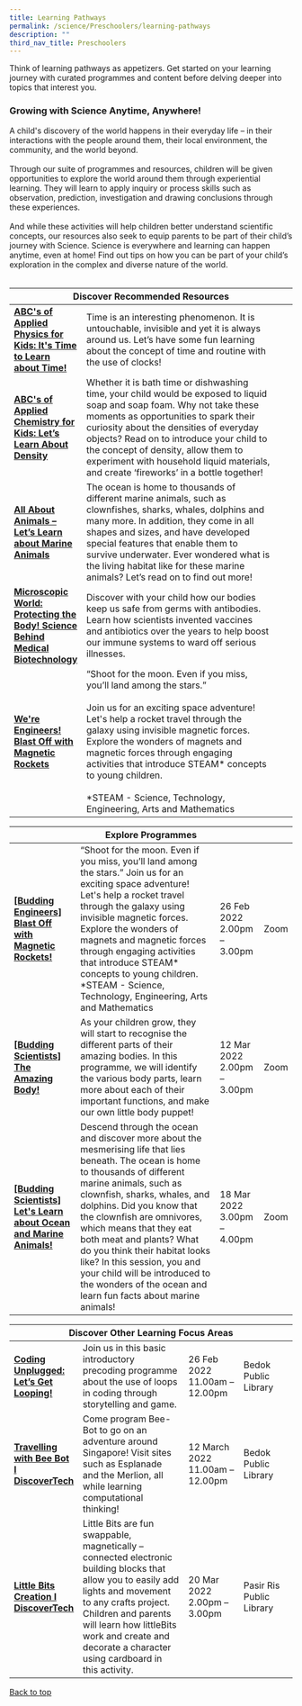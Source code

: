 ```yaml
---
title: Learning Pathways
permalink: /science/Preschoolers/learning-pathways
description: ""
third_nav_title: Preschoolers
---
```

<style type="text/css">
/* Links */
.content a { color: #322987; }
.content a:focus,
.content a:hover { color: #28216c; }

/* Button Outline */
.bp-button { padding-left: 1.5rem; padding-right: 1.5rem; }
.bp-button.is-primary-outline { border: 1px solid #322987; color: #322987; background-color: transparent; text-decoration: none; }
.bp-button.is-primary-outline:focus,
.bp-button.is-primary-outline:hover { border: 1px solid #322987; color: #cff2e8; background-color: #322987; text-decoration: none; }

/* Responsive Iframe */
.responsive-iframe { position: absolute; top: 0; left: 0; bottom: 0; right: 0; width: 100%; height: 100%; }
.responsive-iframe-container { position: relative; overflow: hidden; width: 100%; }
.responsive-iframe-container.ratio-16by9 { padding-top: 56.25%; }
.responsive-iframe-container.ratio-4by3 { padding-top: 75%; }
.responsive-iframe-container.ratio-3by2 { padding-top: 66.66%; }
.responsive-iframe-container.ratio-1by1 { padding-top: 100%; }
</style>

Think of learning pathways as appetizers. Get started on your learning journey with curated programmes and content before delving deeper into topics that interest you.

<h3><b>Growing with Science Anytime, Anywhere!</b></h3>
A child's discovery of the world happens in their everyday life – in their interactions with the people around them, their local environment, the community, and the world beyond. <br><br>Through our suite of programmes and resources, children will be given opportunities to explore the world around them through experiential learning. They will learn to apply inquiry or process skills such as observation, prediction, investigation and drawing conclusions through these experiences.<br><br>And while these activities will help children better understand scientific concepts, our resources also seek to equip parents to be part of their child’s journey with Science. Science is everywhere and learning can happen anytime, even at home! Find out tips on how you can be part of your child’s exploration in the complex and diverse nature of the world.<br><br> 
<div class="horizontal-scroll margin--bottom--lg">
  <table class="generic-table">
    <thead>
      <tr>
        <th colspan="4" class="is-uppercase has-weight-normal">Discover Recommended Resources</th>
      </tr>
    </thead>
   <tbody>
      <tr>
        <td style="width: 20%;"><a href="https://childrenandteens.nlb.gov.sg/budding-scientists#lp-time" target="_blank"><b> ABC's of Applied Physics for Kids:
It's Time to Learn about Time!</b></a></td>
        <td style="width: 80%;"> Time is an interesting phenomenon. It is untouchable, invisible and yet it is always around us. Let’s have some fun learning about the concept of time and routine with the use of clocks!</td>
      </tr>
      <tr>
        <td><a href="https://childrenandteens.nlb.gov.sg/budding-scientists#lp-density" target="_blank"><b> ABC's of Applied Chemistry for Kids: Let’s Learn About Density </b></a></td>
        <td> Whether it is bath time or dishwashing time, your child would be exposed to liquid soap and soap foam. Why not take these moments as opportunities to spark their curiosity about the densities of everyday objects? Read on to introduce your child to the concept of density, allow them to experiment with household liquid materials, and create ‘fireworks’ in a bottle together! </td>
        <td></td>
        <td> </td>
      </tr>
      <tr>
        <td><a href="https://childrenandteens.nlb.gov.sg/budding-scientists#lp-marineanimals" target="_blank"><b> All About Animals – Let’s Learn about Marine Animals
 </b></a></td>
        <td> The ocean is home to thousands of different marine animals, such as clownfishes, sharks, whales, dolphins and many more.
In addition, they come in all shapes and sizes, and have developed special features that enable them to survive underwater. Ever wondered what is the living habitat like for these marine animals? Let’s read on to find out more!
 </td>
        <td></td>
        <td> </td>
      </tr>
		 <tr>
        <td><a href="https://learning.nlb.gov.sg/science/preschoolers/content#playlist-biotech" target="_blank"><b>Microscopic World: Protecting the Body! Science Behind Medical Biotechnology</b></a></td>
        <td>Discover with your child how our bodies keep us safe from germs with antibodies. Learn how scientists invented vaccines and antibiotics over the years to help boost our immune systems to ward off serious illnesses.
</td>
        <td></td>
        <td> </td>
      </tr>
		    <tr>
        <td><a href="https://childrenandteens.nlb.gov.sg/budding-engineers#lp-magneticrockets" target="_blank"><b> We're Engineers! Blast Off with  Magnetic Rockets
 </b></a></td>
        <td> “Shoot for the moon. Even if you miss, you’ll land among the stars.” <br><br>
Join us for an exciting space adventure! Let's help a rocket travel through the galaxy using invisible magnetic forces. Explore the wonders of magnets and magnetic forces through engaging activities that introduce STEAM* concepts to young children. 
					<br><br>
	*STEAM - Science, Technology, Engineering, Arts and Mathematics

 </td>
        <td></td>
        <td> </td>
      </tr>
       </tbody>
  </table>
</div>


<div class="horizontal-scroll margin--bottom--lg">
  <table class="generic-table">
    <thead>
			<tr>
        <th colspan="4" class="is-uppercase has-weight-normal">Explore Programmes</th>
      </tr>
    </thead>
    <tbody>
      <tr>
<td><a href="https://www.eventbrite.com/c/early-read-science-programmes-ccbkrwzp--iE1UQaAYdl04/" target="_blank"><b> [Budding Engineers] Blast Off with Magnetic Rockets! </b></a></td>
        <td> “Shoot for the moon. Even if you miss, you’ll land among the stars.”
Join us for an exciting space adventure! Let's help a rocket travel through the galaxy using invisible magnetic forces. Explore the wonders of magnets and magnetic forces through engaging activities that introduce STEAM* concepts to young children.
*STEAM - Science, Technology, Engineering, Arts and Mathematics </td>
        <td>26 Feb 2022<br>2.00pm – 3.00pm<br></td>
        <td>Zoom</td>
      </tr>
<tr>
<td><a href="https://www.eventbrite.com/c/early-read-science-programmes-ccbkrwzp--iE1UQaAYdl04/" target="_blank"><b>[Budding Scientists] The Amazing Body!</b></a></td>
        <td> As your children grow, they will start to recognise the different parts of their amazing bodies. In this programme, we will identify the various body parts, learn more about each of their important functions, and make our own little body puppet!</td>
        <td>12 Mar 2022 <br>2.00pm – 3.00pm</td>
        <td>Zoom</td>
      </tr>
<tr>			
<td><a href="https://www.eventbrite.com/c/early-read-science-programmes-ccbkrwzp--iE1UQaAYdl04/" target="_blank"><b> [Budding Scientists] Let's Learn about Ocean and Marine Animals! </b></a></td>
        <td> Descend through the ocean and discover more about the mesmerising life that lies beneath. The ocean is home to thousands of different marine animals, such as clownfish, sharks, whales, and dolphins. Did you know that the clownfish are omnivores, which means that they eat both meat and plants? What do you think their habitat looks like? In this session, you and your child will be introduced to the wonders of the ocean and learn fun facts about marine animals! </td>
        <td>18 Mar 2022<br>3.00pm – 4.00pm<br></td>
        <td>Zoom</td>
      </tr>
   </tbody>
 </table>
</div>

<div class="horizontal-scroll margin--bottom--lg">
  <table class="generic-table">
    <thead>
      <tr>
        <th colspan="4" class="is-uppercase has-weight-normal">Discover Other Learning Focus Areas</th>
      </tr>
    </thead>
    <tbody>
			<tr>				
				<td style="width: 20%;"><a href="https://go.gov.sg/er-digital-progs" target="_blank"><b>Coding Unplugged: Let’s Get Looping!</b></a></td>
        <td style="width: 40%;">Join us in this basic introductory precoding programme about the use of loops in coding through storytelling and game.</td>
        <td style="width: 20%;">26 Feb 2022<br>11.00am – 12.00pm</td>
        <td style="width: 20%;">Bedok Public Library</td>
      </tr>
			<tr>				
				<td style="width: 20%;"><a href="https://go.gov.sg/er-digital-progs" target="_blank"><b>Travelling with Bee Bot I DiscoverTech</b></a></td>
        <td style="width: 40%;">Come program Bee-Bot to go on an adventure around Singapore! Visit sites such as Esplanade and the Merlion, all while learning computational thinking! </td>
        <td style="width: 20%;"> 12 March 2022<br>11.00am – 12.00pm</td>
        <td style="width: 20%;">Bedok Public Library</td>
      </tr>
			<tr>
<td><a href="https://go.gov.sg/er-digital-progs" target="_blank"><b>Little Bits Creation I DiscoverTech</b></a></td>
        <td>Little Bits are fun swappable, magnetically – connected electronic building blocks that allow you to easily add lights and movement to any crafts project.  Children and parents will learn how littleBits work and create and decorate a character using cardboard in this activity.</td>
        <td>20 Mar 2022 <br>2.00pm – 3.00pm</td>
        <td>Pasir Ris Public Library</td>
      </tr>
    </tbody>
  </table>
</div>

<p class="has-text-right margin--top--xl"><a href="#main-content">Back to top</a></p>
